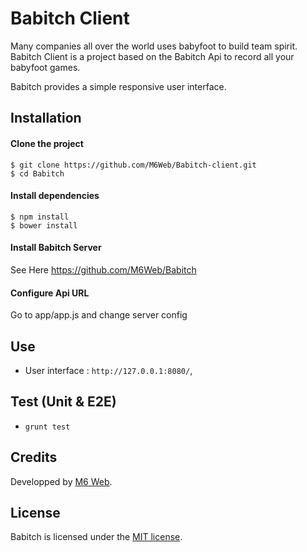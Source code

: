 # Babitch Client

Many companies all over the world uses babyfoot to build team spirit. Babitch Client is a project based on the Babitch Api to record all your babyfoot games.

Babitch provides a simple responsive user interface.

## Installation

#### Clone the project

```
$ git clone https://github.com/M6Web/Babitch-client.git
$ cd Babitch
```

#### Install dependencies

```
$ npm install
$ bower install
```

#### Install Babitch Server

See Here https://github.com/M6Web/Babitch

#### Configure Api URL

Go to app/app.js and change server config

## Use

* User interface : `http://127.0.0.1:8080/`,

## Test (Unit & E2E)

* `grunt test`
 
## Credits

Developped by [M6 Web](http://tech.m6web.fr/).  

## License

Babitch is licensed under the [MIT license](LICENSE).
